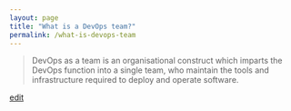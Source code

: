 ```yaml
---
layout: page
title: "What is a DevOps team?"
permalink: /what-is-devops-team
---
```


> DevOps as a team is an organisational construct which imparts the DevOps function into a single team, who maintain the tools and infrastructure required to deploy and operate software.

<p class="edit-term"><a href="https://github.com/and-digital/tech-definitions/blog/master/definitions/devops/devops-team.md">edit</a></p>
